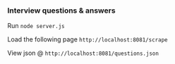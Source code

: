 ### Interview questions & answers
Run `node server.js`

Load the following page `http://localhost:8081/scrape`

View json @ `http://localhost:8081/questions.json`
